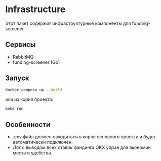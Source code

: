 # Infrastructure

Этот пакет содержит инфраструктурные компоненты для funding-screener.

## Сервисы
- RabbitMQ
- funding-screener (Go)

## Запуск

```sh
docker-compose up --build
```
или из корня проекта:
```sh
make run
```

## Особенности
- .env файл должен находиться в корне основного проекта и будет автоматически подключён.
- Лог с выводом всех ставок фандинга OKX убран для экономии места и удобства. 